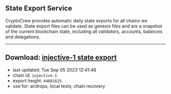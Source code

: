 ## State Export Service
CryptoCrew provides automatic daily state exports for all chains we validate. State export files can be used as genesis files and are a snapshot of the current blockchain state, including all validators, accounts, balances and delegations.

---
**Download: [injective-1 state export](https://dl.ccvalidators.com/SERVICE/injective/injective-1_export_44081625.json)**
---

- last updated: Tue Sep 05 2023 12:41:48
- chain id: `injective-1`
- export height: `44081625`
- use for: airdrops, local tests, chain recovery
